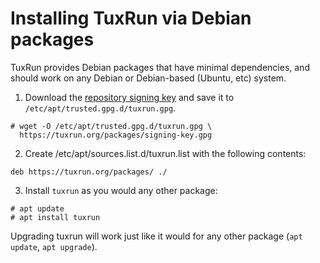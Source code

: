 # Installing TuxRun via Debian packages

TuxRun provides Debian packages that have minimal dependencies, and should
work on any Debian or Debian-based (Ubuntu, etc) system.

1) Download the [repository signing key](https://tuxrun.org/packages/signing-key.gpg)
and save it to `/etc/apt/trusted.gpg.d/tuxrun.gpg`.

```
# wget -O /etc/apt/trusted.gpg.d/tuxrun.gpg \
  https://tuxrun.org/packages/signing-key.gpg
```

2) Create /etc/apt/sources.list.d/tuxrun.list with the following contents:

```
deb https://tuxrun.org/packages/ ./
```

3) Install `tuxrun` as you would any other package:

```
# apt update
# apt install tuxrun
```

Upgrading tuxrun will work just like it would for any other package (`apt
update`, `apt upgrade`).
